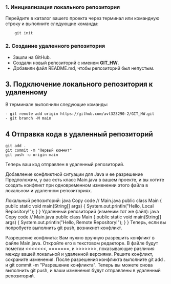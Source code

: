 ### 1. Инициализация локального репозитория
Перейдите в каталог вашего проекта через терминал или командную строку и выполните следующие команды:


        git init


### 2. Создание удаленного репозитория
- Зашли на GitHub.
- Создали новый репозиторий с именем __GIT_HW__.
- Добавили файл README.md, чтобы репозиторий был непустым.

## 3. Подключение локального репозитория к удаленному
В терминале выполнили следующие команды:

    - git remote add origin https://github.com/avt323290-2/GIT_HW.git
    - git branch -M main  
  
## 4 Отправка кода в удаленный репозиторий

    git add .
    git commit -m "Первый коммит"
    git push -u origin main  
Теперь ваш код отправлен в удаленный репозиторий.

Добавление конфликтной ситуации для Java и ее разрешение
Предположим, у вас есть класс Main.java в вашем проекте, и вы хотите создать конфликт при одновременном изменении этого файла в локальном и удаленном репозиториях.

Локальный репозиторий:
java
Copy code
// Main.java
public class Main {
    public static void main(String[] args) {
        System.out.println("Hello, Local Repository!");
    }
}
Удаленный репозиторий (изменим тот же файл):
java
Copy code
// Main.java
public class Main {
    public static void main(String[] args) {
        System.out.println("Hello, Remote Repository!");
    }
}
Теперь, если вы попробуете выполнить git push, возникнет конфликт.

Разрешение конфликта:
Вам нужно вручную разрешить конфликт в файле Main.java. Откройте его в текстовом редакторе.
В файле будут пометки <<<<<<<, =======, и >>>>>>>, показывающие различия между вашей локальной и удаленной версиями.
Решите конфликт, сохраните изменения.
После разрешения конфликта выполните git add . и git commit -m "Разрешение конфликта".
Теперь вы можете снова выполнить git push, и ваши изменения будут отправлены в удаленный репозиторий.